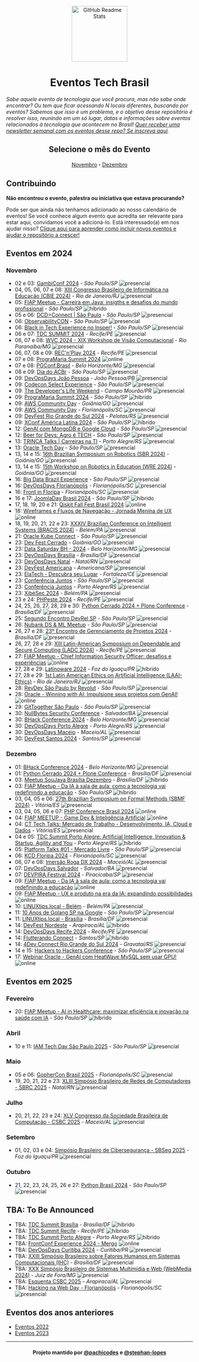<p class="header" align="center">
 <img width="150px" src="https://raw.githubusercontent.com/Abacatinhos/agenda-tech-brasil/main/assets/abacatinhos.svg" align="center" alt="GitHub Readme Stats" />
 <h1 align="center">Eventos Tech Brasil</h1> 
</p>

_Sabe aquele evento de tecnologia que você procura, mas não sabe onde encontrar? Ou tem que ficar acessando N locais diferentes, buscando por eventos? Sabemos que isso é um problema, e o objetivo desse repositório é resolver isso, reunindo em um só lugar, datas e informações sobre eventos relacionados à tecnologia que acontecem no Brasil! [Quer receber uma newsletter semanal com os eventos desse repo? Se inscreva aqui](https://www.linkedin.com/newsletters/agenda-tech-7235284852013494272/)._

<h2 align="center">Selecione o mês do Evento</h2>
<p class="navigation" align="center">
<a href="#novembro">Novembro</a>・<a href="#dezembro">Dezembro</a></p>

## Contribuindo

**Não encontrou o evento, palestra ou iniciativa que estava procurando?**

Pode ser que ainda não tenhamos adicionado ao nosso calendário de eventos! Se você conhece algum evento que acredita ser relevante para estar aqui, convidamos você a adicioná-lo. Está interessado(a) em nos ajudar nisso? [Clique aqui para aprender como incluir novos eventos e ajudar o repositório a crescer!](https://github.com/Abacatinhos/agenda-tech-brasil/blob/master/CONTRIBUTING.md)


## Eventos em 2024
<!-- ANO2024:START -->
### Novembro
<!-- NOVEMBRO:START -->
- 02 e 03: [GambiConf 2024](https://gambiconf.dev/) - _São Paulo/SP_ ![presencial]
- 04, 05, 06, 07 e 08: [XIII Congresso Brasileiro de Informática na Educação (CBIE 2024)](https://cbie.sbc.org.br/2024/) - _Rio de Janeiro/RJ_ ![presencial]
- 05: [FIAP Meetup - Carreira em Java: insigths e desafios do mundo profissional](https://www.meetup.com/fiapmeetups/events/304166526) - _São Paulo/SP_ ![híbrido]
- 05 e 06: [DCD>Connect | São Paulo](https://www.datacenterdynamics.com/br/dcd-connect/dcdconnect-sao-paulo/2024/) - _São Paulo/SP_ ![presencial]
- 06: [ObservabilityCON](https://grafana.com/pt-br/events/observabilitycon-on-the-road/2024/sao-paulo/?li_fat_id=3c741945-32bf-45ab-9ef8-2ac47630a9ac&src=li&mdm=cpc&camp=ocr-2024-sao-paulo) - _São Paulo/SP_ ![presencial]
- 06: [Black in Tech Experience no Insper!](https://www.insper.edu.br/pt/eventos/2024/11/black-in-tech-experience) - _São Paulo/SP_ ![presencial]
- 06 e 07: [TDC SUMMIT 2024](https://thedevconf.com/tdc/2024/summit-recife/) - _Recife/PE_ ![presencial]
- 06, 07 e 08: [WVC 2024 - XIX Workshop de Visão Computacional](https://wvc2024.ufv.br/) - _Rio Paranaíba/MG_ ![presencial]
- 06, 07, 08 e 09: [REC'n'Play 2024](https://recnplay.pe/) - _Recife/PE_ ![presencial]
- 07 e 08: [PrograMaria Summit 2024](https://doity.com.br/programaria-summit-2024) ![online]
- 07 e 08: [PGConf.Brasil](https://2024.pgconf.com.br/) - _Belo Horizonte/MG_ ![presencial]
- 08 e 09: [Dia do ACBr](https://www.diadoacbr.com.br/) - _São Paulo/SP_ ![presencial]
- 09: [DevOpsDays João Pessoa](https://devopsdays.org/events/2024-joao-pessoa/welcome/) - _João Pessoa/PB_ ![presencial]
- 09: [Codecon Select Experience](https://codecon.dev/select) - _São Paulo/SP_ ![presencial]
- 09: [The Developer's Life Weekend](https://weekend.developerslife.tech/inscricao) - _Campo Mourão/PR_ ![presencial]
- 09: [PrograMaria Summit 2024](https://doity.com.br/programaria-summit-2024) - _São Paulo/SP_ ![híbrido]
- 09: [AWS Community Day](https://awscommunityday.com.br/) - _Goiânia/GO_ ![presencial]
- 09: [AWS Community Day](https://awscommunityday.com.br/) - _Florianópolis/SC_ ![presencial]
- 09: [DevFest Rio Grande do Sul 2024](https://www.sympla.com.br/evento/devfest-rio-grande-do-sul-2024/2613757) - _Pelotas/RS_ ![presencial]
- 09: [XConf América Latina 2024](https://www.thoughtworks.com/pt-br/about-us/events/xconf/2024/latam) - _São Paulo/SP_ ![híbrido]
- 12: [GenAI com MongoDB e Google Cloud](https://rsvp.withgoogle.com/events/gcloud-encounter-mongodb-sp) - _São Paulo/SP_ ![presencial]
- 12: [Beer for Devs: Agro é TECH](https://eventos.totvs.com/event/beer-for-devs-agro-e-tech) - _São Paulo/SP_ ![presencial]
- 13: [TRINCA Talks | Carreiras na TI](https://gdg.community.dev/events/details/google-gdg-porto-alegre-presents-trinca-talks-carreiras-na-ti/) - _Porto Alegre/RS_ ![presencial]
- 13: [Oracle Tech Day](https://eventreg.oracle.com/profile/web/index.cfm?PKwebID=0x895319abcd&source=WWMK240827P00047:em:ip:ie:pt:::SEV400372767&elq_mid=259996&sh=162218080213260824181422130712140209302801&cmid=WWMK240827P00047C00001) - _São Paulo/SP_ ![presencial]
- 13, 14 e 15: [16th Brazilian Symposium on Robotics (SBR 2024)](https://natalnet.br/sbr2024/) - _Goiânia/GO_ ![presencial]
- 13, 14 e 15: [15th Workshop on Robotics in Education (WRE 2024)](https://www.natalnet.br/wre2024/) - _Goiânia/GO_ ![presencial]
- 16: [Big Data Brazil Experience](https://www.bigdatabrazilexperience.com.br/) - _São Paulo/SP_ ![presencial]
- 16: [DevOpsDays Florianópolis](https://devopsdays.org/events/2024-florianopolis/welcome/) - _Florianópolis/SC_ ![presencial]
- 16: [Front in Floripa](https://frontin.floripa.br/) - _Florianópolis/SC_ ![presencial]
- 16 e 17: [JoomlaDay Brasil 2024](https://frontin.floripa.br/) - _São Paulo/SP_ ![híbrido]
- 17, 18, 19, 20 e 21: [Qiskit Fall Fest Brasil 2024](https://qiskit-fall-fest-2024-brasil.github.io/) ![online]
- 18: [Wireframes e Fluxos de Navegação - Jornada Menina de UX](https://lu.ma/5e8qthak) ![online]
- 18, 19, 20, 21, 22 e 23: [XXXIV Brazilian Conference on Intelligent Systems (BRACIS 2024)](https://bracis.sbc.org.br/2024/) - _Belém/PA_ ![presencial]
- 21: [Oracle Kube Connect](https://g1cde62092a80c9-apexstudydb.adb.us-chicago-1.oraclecloudapps.com/ords/r/study/postgresqlday110/home) - _São Paulo/SP_ ![presencial]
- 23: [Dev Fest Cerrado](https://devfestcerrado.com.br/) - _Goiânia/GO_ ![presencial]
- 23: [Data Saturday BH - 2024](https://www.sympla.com.br/evento/data-saturday-belo-horizonte-2024-1097/2597146) - _Belo Horizonte/MG_ ![presencial]
- 23: [DevOpsDays Brasília](https://devopsdays.org/events/2024-brasilia/welcome/) - _Brasília/DF_ ![presencial]
- 23: [DevOpsDays Natal](https://devopsdays.org/events/2024-natal/welcome/) - _Natal/RN_ ![presencial]
- 23: [DevFest Americana](https://gdg.community.dev/events/details/google-gdg-americana-presents-devfest-americana-2024/) - _Americana/SP_ ![presencial]
- 23: [ElaTech - Descubra seu Lugar](https://l.instagram.com/?u=https%3A%2F%2Fwww.sympla.com.br%2Fevento%2Felatech-descubra-seu-lugar%2F2667206%3F_gl%3D1%252Aqcayxl%252A_gcl_au%252AMTEyNDMwMzI1Mi4xNzI3MjAyOTU4%252A_ga%252AMTU4Mzc1MTUwOS4xNzEzNTc2NTQw%252A_ga_KXH10SQTZF%252AMTcyNzgzNjkwMy4zLjEuMTcyNzgzNzkyMS41NS4wLjIwMzE2NjI2MTk%26fbclid%3DPAZXh0bgNhZW0CMTEAAabA07gl8IZaGVxqFvoJvac4NsZ0_3sSA0citGqubh7rMMmsmLYi10CeM2M_aem_69xmlAFlvb8IBEjMqtYqtA&e=AT0BATIl_4RASVPdlrhe6GqnennBcCU-FH_qrMxpDy_i5QwTeAiE8LknwS5wCRvbanq0uETe-06EJKejV1wD51_1cAT6Zxjpf2odW-lIe-015AyClm7dUQ) - _Fortaleza/CE_ ![presencial]
- 23: [Conferência Juntos](https://www.conferenciajuntos.com/) - _São Paulo/SP_ ![presencial]
- 23: [Conferência Juntos](https://www.conferenciajuntos.com/) - _Porto Alegre/RS_ ![presencial]
- 23: [XibéSec 2024](https://www.sympla.com.br/xibsec-2024__2639304) - _Belém/PA_ ![presencial]
- 23 e 24: [PHPeste 2024](https://phpeste.com.br/) - _Recife/PE_ ![presencial]
- 24, 25, 26, 27, 28, 29 e 30: [Python Cerrado 2024 + Plone Conference](https://2024.ploneconf.org/pt-br) - _Brasília/DF_ ![presencial]
- 25: [Segundo Encontro DevRel SP](https://docs.google.com/forms/d/18MrugSpIATu5nZmBeRN6qmDXKXDtZ_mDLHfOsdpqxHU/edit) - _São Paulo/SP_ ![presencial]
- 26: [Nubank DS & ML Meetup](https://www.meetup.com/pt-BR/machine-learning-big-data-engenharia/) - _São Paulo/SP_ ![presencial]
- 26, 27 e 28: [23º Encontro de Gerenciamento de Projetos 2024](https://www.sympla.com.br/evento/encontro-de-gerenciamento-de-projetos-2024/2275325?referrer=pmidf.org) - _Brasília/DF_ ![presencial]
- 26, 27, 28 e 29: [XIII Latin-American Symposium on Dependable and Secure Computing (LADC 2024)](https://ladc.sbc.org.br/2024/) - _Recife/PE_ ![presencial]
- 27: [FIAP Meetup - Chief Information Security Officer: desafios e experiências](https://www.meetup.com/fiapmeetups/events/304166720) ![online]
- 27, 28 e 29: [Latinoware 2024](https://latinoware.org/) - _Foz do Iguaçu/PR_ ![híbrido]
- 27, 28 e 29: [1st Latin American Ethics on Artificial Intelligence (LAAI-Ethics)](https://laai-ethics.com/en/home-english/) - _Rio de Janeiro/RJ_ ![presencial]
- 28: [RevDev São Paulo by Revolut](https://www.meetup.com/revdev-sao-paulo-by-revolut/?eventOrigin=home_groups_you_organize) - _São Paulo/SP_ ![presencial]
- 28: [Oracle - Winning with AI: Impulsione seus projetos com GenAI!](https://go.oracle.com/LP=145317?elqCampaignId=565639) ![online]
- 29: [GitTogether São Paulo](https://docs.google.com/forms/d/e/1FAIpQLScKnw-PHeAp6pCFvbIk8YIqgXVhqQGBW06wglz3obxFHYFHiQ/viewform) - _São Paulo/SP_ ![presencial]
- 30: [NullBytes Security Conference](https://www.nullbyte-con.org/) - _Salvador/BA_ ![presencial]
- 30: [BHack Conference 2024](https://www.bhack.com.br/) - _Belo Horizonte/MG_ ![presencial]
- 30: [DevOpsDays Porto Alegre](https://devopsdays.org/events/2024-porto-alegre/welcome/) - _Porto Alegre/RS_ ![presencial]
- 30: [DevOpsDays Maceio](https://devopsdays.org/events/2024-maceio/welcome/) - _Maceio/AL_ ![presencial]
- 30: [DevFest Santos 2024](https://www.sympla.com.br/evento/devfest-santos-2024/2553155) - _Santos/SP_ ![presencial]
<!-- NOVEMBRO:END -->
### Dezembro
<!-- DEZEMBRO:START -->
- 01: [BHack Conference 2024](https://www.bhack.com.br/) - _Belo Horizonte/MG_ ![presencial]
- 01: [Python Cerrado 2024 + Plone Conference](https://2024.ploneconf.org/pt-br) - _Brasília/DF_ ![presencial]
- 03: [Meetup SouJava Brasília Dezembro](https://www.meetup.com/soujavabrasilia/events/304733383/) - _Brasília/DF_ ![híbrido]
- 03: [FIAP Meetup - Da IA à sala de aula: como a tecnologia vai redefinindo a educação](https://www.meetup.com/fiapmeetups/events/304456573) - _São Paulo/SP_ ![híbrido]
- 03, 04, 05 e 06: [27th Brazilian Symposium on Formal Methods (SBMF 2024)](https://sbmf24.ifes.edu.br/) - _Vitória/ES_ ![presencial]
- 03, 04, 05, 06 e 07: [PHP Conference Brasil 2024](https://phpconference.com.br/) ![online]
- 04: [FIAP MEETUP - Game Dev & Inteligência Artificial](https://www.meetup.com/fiapmeetups/events/304776543) ![online]
- 04: [CT Tech Talks: Mercado de Trabalho - Desenvolvimento, IA, Cloud e Dados](https://www.sympla.com.br/evento/ct-tech-talks/2751402) - _Vitória/ES_ ![presencial]
- 04 e 05: [TDC Summit Porto Alegre: Artificial Intelligence, Innovation & Startup, Agility and You](https://sbmf24.ifes.edu.br/) - _Porto Alegre/RS_ ![híbrido]
- 05: [Platform Talks #01 - Mercado Livre](https://lu.ma/vpyeh9o3) - _São Paulo/SP_ ![presencial]
- 06: [KCD Floripa 2024](https://community.cncf.io/events/details/cncf-kcd-brasil-presents-kcd-floripa-brasil-2024-1/) - _Florianópolis/SC_ ![presencial]
- 06, 07 e 08: [Imersão Roga DX 2024](https://doity.com.br/imersaorogadx) - _Maceió/AL_ ![presencial]
- 07: [DevOpsDays Salvador](https://devopsdays.org/events/2024-salvador/welcome/) - _Salvador/BA_ ![presencial]
- 07: [DEVPIRA Festival 2024](https://www.devpira.com.br/eventos/devpira-festival-2024) - _Piracicaba/SP_ ![presencial]
- 09: [FIAP Meetup - Da IA à sala de aula: como a tecnologia vai redefinindo a educação](https://www.meetup.com/fiapmeetups/events/304275173) ![online]
- 09: [FIAP Meetup - UX e produto na era da IA: expandindo possibilidades](https://www.meetup.com/fiapmeetups/events/304275173) ![online]
- 10: [LINUXtips.local - Belém](https://www.sympla.com.br/evento/linuxtips-local-belem/2727177) - _Belém/PA_ ![presencial]
- 11: [10 Anos de Golang SP na Google](https://www.meetup.com/golangbr/events/304540847) - _São Paulo/SP_ ![presencial]
- 11: [LINUXtips.local - Brasília](https://www.sympla.com.br/evento/linuxtips-local-brasilia/2727181) - _Brasília/DF_ ![presencial]
- 14: [DevFest Nordeste](https://doity.com.br/devfest-nordeste-2024) - _Arapiraca/AL_ ![híbrido]
- 14: [DevOpsDays Recife 2024](https://devopsdays.org/events/2024-recife/welcome/) - _Recife/PE_ ![presencial]
- 14: [Flutterando Connect](https://connect.flutterando.com.br/) - _Santos/SP_ ![híbrido]
- 14: [4Dev Connect Rio Grande do Sul 2024](https://www.sympla.com.br/evento/4dev-connect-rio-grande-do-sul-2024/2704715) - _Gravataí/RS_ ![presencial]
- 14 e 15: [Hackers to Hackers Conference](https://www.h2hc.com.br/?ref=agendati.com.br) - _São Paulo/SP_ ![presencial]
- 17: [Webinar Oracle - GenAI com HeatWave MySQL sem usar GPU!](https://go.oracle.com/lp=145641) ![online]
<!-- DEZEMBRO:END -->
<!-- ANO2024:END -->
## Eventos em 2025
<!-- ANO2025:START -->
### Fevereiro
<!-- FEVEREIRO:START -->
- 20: [FIAP Meetup - AI in Healthcare: maximizar eficiência e inovação na saúde com IA](https://www.meetup.com/fiapmeetups/events/304567086) - _São Paulo/SP_ ![híbrido]
<!-- FEVEREIRO:END -->
### Abril
<!-- ABRIL:START -->
- 10 e 11: [IAM Tech Day São Paulo 2025](https://iamtechday.org/eventos/iam-tech-day-sao-paulo-abril-2025-presencial) - _São Paulo/SP_ ![presencial]
<!-- ABRIL:END -->
### Maio
<!-- MAIO:START -->
- 05 e 06: [GopherCon Brasil 2025](https://www.blueticket.com.br/evento/35079/gophercon-brasil-2025) - _Florianópolis/SC_ ![presencial]
- 19, 20, 21, 22 e 23: [XLIII Simpósio Brasileiro de Redes de Computadores - SBRC 2025](https://sbrc.sbc.org.br/2025) - _Natal/RN_ ![presencial]
<!-- MAIO:END -->
### Julho
<!-- JULHO:START -->
- 20, 21, 22, 23 e 24: [XLV Congresso da Sociedade Brasileira de Computação - CSBC 2025](https://csbc.sbc.org.br/2025/) - _Maceió/AL_ ![presencial]
<!-- JULHO:END -->
### Setembro
<!-- SETEMBRO:START -->
- 01, 02, 03 e 04: [Simpósio Brasileiro de Cibersegurança - SBSeg 2025](https://sbseg2025.ppgia.pucpr.br/) - _Foz do Iguaçu/PR_ ![presencial]
<!-- SETEMBRO:END -->
### Outubro
<!-- OUTUBRO:START -->
- 21, 22, 23, 24, 25, 26 e 27: [Python Brasil 2024](https://2025.pythonbrasil.org.br/) - _São Paulo/SP_ ![presencial]
<!-- OUTUBRO:END -->
<!-- ANO2025:END -->

## TBA: To Be Announced
<!-- Essa seção são de eventos que estão previstos para acontecer no ano mas ainda não tem mês, ou dia definidos -->
<!-- TBA:START -->
- TBA: [TDC Summit Brasília](https://thedevconf.com/tdc/2024/summit-brasilia/) - _Brasília/DF_ ![híbrido]
- TBA: [TDC Summit Recife](https://thedevconf.com/tdc/2024/summit-recife/) - _Recife/PE_ ![híbrido]
- TBA: [TDC Summit Porto Alegre](https://thedevconf.com/tdc/2024/summit-porto-alegre/) - _Porto Alegre/RS_ ![híbrido]
- TBA: [FrontConf Experience 2024 - Mergo](https://www.mergo.com.br/eventos/frontconfxp/) ![online]
- TBA: [DevOpsDays Curitiba 2024](https://devopsdays.org/events/2024-curitiba/welcome/) - _Curitiba/PR_ ![presencial]
- TBA: [XXIII Simpósio Brasileiro sobre Fatores Humanos em Sistemas Computacionais (IHC)](https://www.sbc.org.br/eventos/calendario-de-eventos/evento/657/xxiii-simposio-brasileiro-sobre-fatores-humanos-em-sistemas-computacionais-ihc) - _Brasília/DF_ ![presencial]
- TBA: [XXX Simpósio Brasileiro de Sistemas Multimídia e Web (WebMedia 2024)](https://www.sbc.org.br/eventos/calendario-de-eventos/evento/669/xxx-simposio-brasileiro-de-sistemas-multimidia-e-web-webmedia-2024) - _Juiz de Fora/MG_ ![presencial]
- TBA: [Esquenta CSBC 2025](https://csbc.sbc.org.br/2025/) - _Arapiraca/AL_ ![presencial]
- TBA: [Hacking na Web Day - Florianópolis](https://linktr.ee/hackingnawebday) - _Florianópolis/SC_ ![presencial]
<!-- TBA:END -->

## Eventos dos anos anteriores

- [Eventos 2022](https://github.com/Abacatinhos/eventos-tech-brasil/blob/main/arquivo/2022.md)
- [Eventos 2023](https://github.com/Abacatinhos/eventos-tech-brasil/blob/main/arquivo/2023.md)

<!--LINK DAS BADGES:START-->

[presencial]: https://img.shields.io/static/v1?label=&message=presencial&color=blue
[híbrido]: https://img.shields.io/static/v1?label=&message=h%C3%ADbrido&color=red
[online]: https://img.shields.io/static/v1?label=&message=online&color=purple

<!--LINK DAS BADGES:END-->
---
<!-- FOOTER:START -->

<h4 align="center">Projeto mantido por <a href="https://github.com/pachicodes">@pachicodes</a> e <a href="https://github.com/stephan-lopes">@stephan-lopes</a></h4>

<!-- FOOTER:END -->